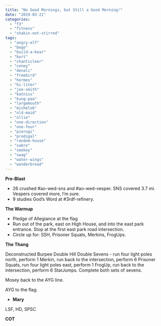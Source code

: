 ```yaml
---
title: "No Good Mornings, but Still a Good Morning!"
date: "2019-03-21"
categories: 
  - "f3"
  - "fitness"
  - "shakin-not-stirred"
tags: 
  - "angry-elf"
  - "bogo"
  - "build-a-bear"
  - "burt"
  - "chanticleer"
  - "coney"
  - "denali"
  - "freebird"
  - "hermes"
  - "hi-liter"
  - "joe-smith"
  - "katniss"
  - "kung-pao"
  - "largemouth"
  - "michelob"
  - "old-maid"
  - "ollie"
  - "one-direction"
  - "one-four"
  - "pierogi"
  - "prodigal"
  - "random-house"
  - "sabre"
  - "smokey"
  - "swag"
  - "water-wings"
  - "wonderbread"
---
```


**Pre-Blast**

- 26 crushed #ao-wed-sns and #ao-wed-vesper. SNS covered 3.7 mi. Vespers covered more, I’m sure.
- 9 studies God’s Word at #3rdf-refinery.

**The Warmup**

- Pledge of Allegiance at the flag
- Run out of the park, east on High House, and into the east park entrance. Stop at the first east park road intersection.
- Circle up for: SSH, Prisoner Squats, Merkins, FrogUps.

**T****he T****hang**

Deconstructed Burpee Double Hill Double Sevens - run four light poles north, perform 1 Merkin, run back to the intersection, perform 6 Prisoner Squats, run four light poles east, perform 1 FrogUp, run back to the intersection, perform 6 StarJumps. Complete both sets of sevens.

Mosey back to the AYG line.

AYG to the flag.

- **Mary**

LSF, HD, SPSC

**COT**
